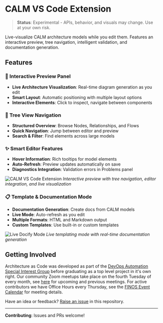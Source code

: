 # CALM VS Code Extension

> **Status**: Experimental - APIs, behavior, and visuals may change. Use at your own risk.

Live-visualize CALM architecture models while you edit them. Features an interactive preview, tree navigation, intelligent validation, and documentation generation.

## Features

### 🎯 Interactive Preview Panel
- **Live Architecture Visualization**: Real-time diagram generation as you edit
- **Smart Layout**: Automatic positioning with multiple layout options
- **Interactive Elements**: Click to inspect, navigate between components

### 🌳 Tree View Navigation
- **Structured Overview**: Browse Nodes, Relationships, and Flows
- **Quick Navigation**: Jump between editor and preview
- **Search & Filter**: Find elements across large models

### ✨ Smart Editor Features
- **Hover Information**: Rich tooltips for model elements
- **Auto-Refresh**: Preview updates automatically on save
- **Diagnostics Integration**: Validation errors in Problems panel


![CALM VS Code Extension](https://raw.githubusercontent.com/finos/architecture-as-code/main/calm-plugins/vscode/docs/CalmVSExtension.png)
*Interactive preview with tree navigation, editor integration, and live visualization*


### 📋 Template & Documentation Mode
- **Documentation Generation**: Create docs from CALM models
- **Live Mode**: Auto-refresh as you edit
- **Multiple Formats**: HTML and Markdown output
- **Custom Templates**: Use built-in or custom templates

![Live Docify Mode](https://raw.githubusercontent.com/finos/architecture-as-code/main/calm-plugins/vscode/docs/LiveDocifyMode.png)
*Live templating mode with real-time documentation generation*

## Getting Involved

Architecture as Code was developed as part of the [DevOps Automation Special Interest Group](https://devops.finos.org/) before graduating as a top level project in it's own right. Our community Zoom meetups take place on the fourth Tuesday of every month, see [here](https://github.com/finos/architecture-as-code/issues?q=label%3Ameeting) for upcoming and previous meetings. For active contributors we have Office Hours every Thursday, see the [FINOS Event Calendar](http://calendar.finos.org) for meeting details.

Have an idea or feedback? [Raise an issue](https://github.com/finos/architecture-as-code/issues/new/choose) in this repository.

---

**Contributing**: Issues and PRs welcome!
